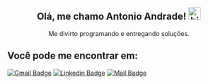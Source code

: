 <h2  align  =  "center">Olá, me chamo Antonio Andrade! <img src="https://user-images.githubusercontent.com/1303154/88677602-1635ba80-d120-11ea-84d8-d263ba5fc3c0.gif" width="28px" alt="hi"></h2>
<p  align  =  "center">Me divirto programando e entregando soluções.</p>

## Você pode me encontrar em:
[![Gmail Badge](https://img.shields.io/badge/-gomesmax1997@gmail.com-red?style=flat-square&logo=Gmail&logoColor=white&link=mailto:gomesmax1997@gmail.com)](mailto:gomesmax1997@gmail.com) [![Linkedin Badge](https://img.shields.io/badge/-Antonio%20Andrade-0e76a8?style=flat-square&logo=Linkedin&logoColor=white&link=https://www.linkedin.com/in/antonio-andrade-02306a17b/)](https://www.linkedin.com/in/antonio-andrade-02306a17b/) [![Mail Badge](https://img.shields.io/badge/-@antonioandrade27-e84393?style=flat&labelColor=e84393&logo=instagram&logoColor=white)](https://instagram.com/antonioandrade27)


<!--
**AntonioAndradeGomes/AntonioAndradeGomes** is a ✨ _special_ ✨ repository because its `README.md` (this file) appears on your GitHub profile.

Here are some ideas to get you started:

- 🔭 I’m currently working on ...
- 🌱 I’m currently learning ...
- 👯 I’m looking to collaborate on ...
- 🤔 I’m looking for help with ...
- 💬 Ask me about ...
- 📫 How to reach me: ...
- 😄 Pronouns: ...
- ⚡ Fun fact: ...
-->
